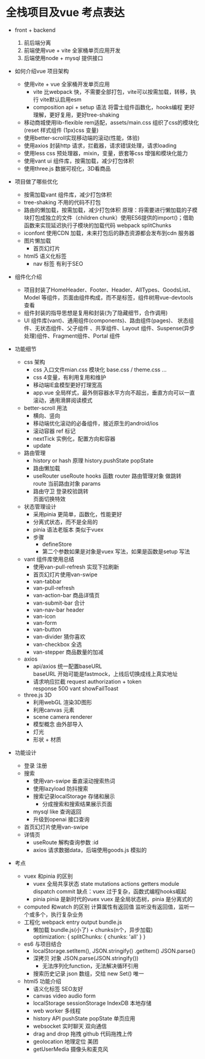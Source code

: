 # 全栈项目及vue 考点表达

- front + backend
  1. 前后端分离  
  2. 前端使用vue + vite 全家桶单页应用开发
  3. 后端使用node + mysql 提供接口

- 如何介绍vue 项目架构
  - 使用vite + vue 全家桶开发单页应用  
    - vite 比webpack 快，不需要全部打包，vite可以按需加载，转移，执行 
      vite默认启用esm  
    - composition api + setup 语法 将雷士组件函数化，hooks编程
      更好理解，更好复用，更好tree-shaking  
  - 移动商城使用lib-flexible rem适配，assets/main.css 组织了css的模块化
    (reset 样式组件 (1px)css 变量)
  - 使用better-scroll实现移动端的滚动(性能，体验)
  - 使用axios 封装http 请求，拦截器，请求错误处理，请求loading  
  - 使用less css 预处理器，mixin，变量，嵌套等css 增强和模块化能力 
  - 使用vant ui 组件库，按需加载，减少打包体积
  - 使用three.js 数据可视化，3D看商品

- 项目做了哪些优化
  - 按需加载vant 组件库，减少打包体积
  - tree-shaking 不用的代码不打包
  - 路由的懒加载，按需加载，减少打包体积
    原理：将需要进行懒加载的子模块打包成独立的文件（children chunk）使用ES6提供的import()；借助函数来实现延迟执行子模块的加载代码
    webpack splitChunks
  - iconfont 使用CDN 加载，未来打包后的静态资源都会发布到cdn 服务器
  - 图片懒加载
    - 首页幻灯片
  - html5 语义化标签
    - nav 标签 有利于SEO  

- 组件化介绍
  - 项目封装了HomeHeader、Footer、Header、AllTypes、GoodsList、Model 等组件，页面由组件构成，而不是标签，组件树用vue-devtools 查看
  - 组件封装的指导思想是复用和封装(为了隐藏细节，合作调用)
  - UI 组件库(vant)、通用组件(components)、路由组件(pages)、
    状态组件、无状态组件、父子组件 、共享组件、Layout 组件、Suspense(异步处理)组件、Fragment组件、Portal 组件

- 功能细节
  - css 架构
     - css 入口文件mian.css 模块化 base.css / theme.css ...
     - css 4变量，有利用复用和维护
     - 移动端IE盒模型更好打理宽高
     - app.vue 全局样式，最外侧容器水平方向不超出，垂直方向可以一直滚动，通用滑屏阅读模式
  - better-scroll 用法
    - 横向、竖向
    - 移动端优化滚动的必备组件，接近原生的android/ios 
    - 滚动容器 ref 标记
    - nextTick 实例化，配置方向和容器
    - update
  - 路由管理
    - history or hash
      原理 history.pushState popState  
    - 路由懒加载
    - useRouter useRoute hooks 函数
      router 路由管理对象 做跳转  
      route 当前路由对象 params  
    - 路由守卫
      登录校验跳转   
      页面切换特效  
  - 状态管理设计
    - 采用pinia 更简单，函数化，性能更好
    - 分离式状态，而不是全局的
    - pinia 语法老版本 类似于vuex
    - 步骤
      - defineStore 
      - 第二个参数如果是对象是vuex 写法，如果是函数是setup 写法
  - vant 组件库使用总结
    - 使用van-pull-refresh 实现下拉刷新
    - 首页幻灯片使用van-swipe  
    - van-tabbar
    - van-pull-refresh
    - van-action-bar 商品详情页
    - van-submit-bar 合计
    - van-nav-bar header
    - van-icon
    - van-form
    - van-button
    - van-divider 猜你喜欢
    - van-checkbox 全选
    - van-stepper 商品数量的加减
  - axios
    - api/axios 统一配置baseURL  
      baseURL 开始可能是fastmock，上线后切换成线上真实地址
    - 请求响应拦截
      request authorization + token  
      response 500 vant showFailToast  
  - three.js 3D
    - 利用webGL 渲染3D图形  
    - 利用canvas 元素
    - scene camera renderer  
    - 模型概念 由外部导入
    - 灯光
    - 形状 + 材质

- 功能设计
  - 登录 注册
  - 搜索
    - 使用van-swipe 垂直滚动搜索热词
    - 使用lazyload 防抖搜索
    - 搜索记录localStorage 存储和展示
      - 分成搜索和搜索结果展示页面
    - mysql like 查询返回
    - 升级到openai 接口查询
  - 首页幻灯片使用van-swipe 
  - 详情页
    - useRoute 解构查询参数 :id
    - axios 请求数据data，后端使用goods.js 模拟的

- 考点
  - vuex 和pinia 的区别
    - vuex 全局共享状态
      state mutations actions getters module 
      dispatch commit 
      缺点：vuex 过于复杂，函数式编程hooks崛起
    - pinia
      pinia 是新时代的vuex
      vuex 是全局状态树，pinia 是分离式的
  - computed 和watch 的区别
    计算属性有返回值 
    监听没有返回值，监听一个或多个，执行复杂业务
  - 工程化
    webpack entry output bundle.js
    - 懒加载 
      bundle.js(小了) + chunks(n个，异步加载)  
      optimization: {
        splitChunks: {
          chunks: 'all'
        }
      }
  - es6 与项目结合
    - localStorage.setItem(), JSON.stringify()
      .getItem() JSON.parse()
    - 深拷贝
      对象
      JSON.parse(JSON.stringify())
      - 无法序列化function，无法解决循环引用
    - 搜索历史记录
      json 数组，交给 new Set() 唯一 
  - html5 功能介绍
    - 语义化标签 SEO友好  
    - canvas video audio form    
    - localStorage sessionStorage IndexDB  本地存储  
    - web worker 多线程  
    - history API  pushState popState 单页应用 
    - websocket 实时聊天 双向通信  
    - drag and drop 拖拽 github 代码拖拽上传  
    - geolocation 地理定位 美团
    - getUserMedia 摄像头和麦克风  

